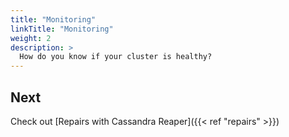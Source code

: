 ```yaml
---
title: "Monitoring"
linkTitle: "Monitoring"
weight: 2
description: >
  How do you know if your cluster is healthy?
---
```


## Next

Check out [Repairs with Cassandra Reaper]({{< ref "repairs" >}})
